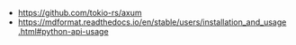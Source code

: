 - https://github.com/tokio-rs/axum
- https://mdformat.readthedocs.io/en/stable/users/installation_and_usage.html#python-api-usage
